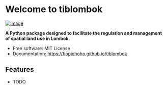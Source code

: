 # Welcome to tiblombok


[![image](https://img.shields.io/pypi/v/tiblombok.svg)](https://pypi.python.org/pypi/tiblombok)


**A Python package designed to facilitate the regulation and management of spatial land use in Lombok.**


-   Free software: MIT License
-   Documentation: <https://fiopiohoho.github.io/tiblombok>
    

## Features

-   TODO
